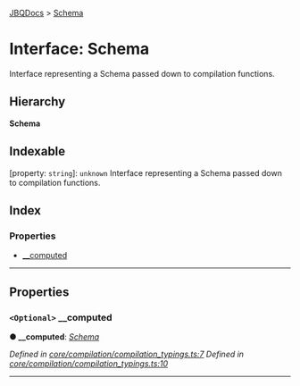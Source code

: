 [JBQDocs](../README.md) > [Schema](../interfaces/schema.md)

# Interface: Schema

Interface representing a Schema passed down to compilation functions.

## Hierarchy

**Schema**

## Indexable

\[property: `string`\]:&nbsp;`unknown`
Interface representing a Schema passed down to compilation functions.

## Index

### Properties

* [__computed](schema.md#__computed)

---

## Properties

<a id="__computed"></a>

### `<Optional>` __computed

**● __computed**: *[Schema](schema.md)*

*Defined in [core/compilation/compilation_typings.ts:7](https://github.com/krnik/vjs-validator/blob/4b489fe/src/core/compilation/compilation_typings.ts#L7)*
*Defined in [core/compilation/compilation_typings.ts:10](https://github.com/krnik/vjs-validator/blob/4b489fe/src/core/compilation/compilation_typings.ts#L10)*

___


